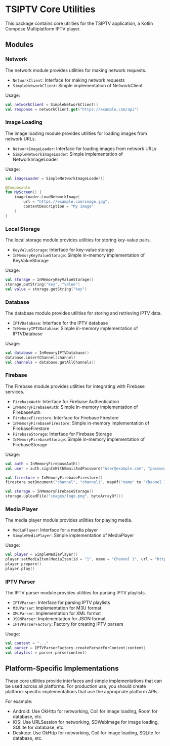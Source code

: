 # TSIPTV Core Utilities

This package contains core utilities for the TSIPTV application, a Kotlin Compose Multiplatform IPTV player.

## Modules

### Network

The network module provides utilities for making network requests.

- `NetworkClient`: Interface for making network requests
- `SimpleNetworkClient`: Simple implementation of NetworkClient

Usage:
```kotlin
val networkClient = SimpleNetworkClient()
val response = networkClient.get("https://example.com/api")
```

### Image Loading

The image loading module provides utilities for loading images from network URLs.

- `NetworkImageLoader`: Interface for loading images from network URLs
- `SimpleNetworkImageLoader`: Simple implementation of NetworkImageLoader

Usage:
```kotlin
val imageLoader = SimpleNetworkImageLoader()

@Composable
fun MyScreen() {
    imageLoader.LoadNetworkImage(
        url = "https://example.com/image.jpg",
        contentDescription = "My Image"
    )
}
```

### Local Storage

The local storage module provides utilities for storing key-value pairs.

- `KeyValueStorage`: Interface for key-value storage
- `InMemoryKeyValueStorage`: Simple in-memory implementation of KeyValueStorage

Usage:
```kotlin
val storage = InMemoryKeyValueStorage()
storage.putString("key", "value")
val value = storage.getString("key")
```

### Database

The database module provides utilities for storing and retrieving IPTV data.

- `IPTVDatabase`: Interface for the IPTV database
- `InMemoryIPTVDatabase`: Simple in-memory implementation of IPTVDatabase

Usage:
```kotlin
val database = InMemoryIPTVDatabase()
database.insertChannel(channel)
val channels = database.getAllChannels()
```

### Firebase

The Firebase module provides utilities for integrating with Firebase services.

- `FirebaseAuth`: Interface for Firebase Authentication
- `InMemoryFirebaseAuth`: Simple in-memory implementation of FirebaseAuth
- `FirebaseFirestore`: Interface for Firebase Firestore
- `InMemoryFirebaseFirestore`: Simple in-memory implementation of FirebaseFirestore
- `FirebaseStorage`: Interface for Firebase Storage
- `InMemoryFirebaseStorage`: Simple in-memory implementation of FirebaseStorage

Usage:
```kotlin
val auth = InMemoryFirebaseAuth()
val user = auth.signInWithEmailAndPassword("user@example.com", "password")

val firestore = InMemoryFirebaseFirestore()
firestore.setDocument("channel", "channel1", mapOf("name" to "Channel 1"))

val storage = InMemoryFirebaseStorage()
storage.uploadFile("images/logo.png", byteArrayOf())
```

### Media Player

The media player module provides utilities for playing media.

- `MediaPlayer`: Interface for a media player
- `SimpleMediaPlayer`: Simple implementation of MediaPlayer

Usage:
```kotlin
val player = SimpleMediaPlayer()
player.setMediaItem(MediaItem(id = "1", name = "Channel 1", url = "https://example.com/stream"))
player.prepare()
player.play()
```

### IPTV Parser

The IPTV parser module provides utilities for parsing IPTV playlists.

- `IPTVParser`: Interface for parsing IPTV playlists
- `M3UParser`: Implementation for M3U format
- `XMLParser`: Implementation for XML format
- `JSONParser`: Implementation for JSON format
- `IPTVParserFactory`: Factory for creating IPTV parsers

Usage:
```kotlin
val content = "..."
val parser = IPTVParserFactory.createParserForContent(content)
val playlist = parser.parse(content)
```

## Platform-Specific Implementations

These core utilities provide interfaces and simple implementations that can be used across all platforms. For production use, you should create platform-specific implementations that use the appropriate platform APIs.

For example:
- Android: Use OkHttp for networking, Coil for image loading, Room for database, etc.
- iOS: Use URLSession for networking, SDWebImage for image loading, SQLite for database, etc.
- Desktop: Use OkHttp for networking, Coil for image loading, SQLite for database, etc.
